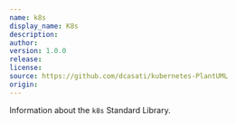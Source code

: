 ```yaml
---
name: k8s
display_name: K8s
description: 
author: 
version: 1.0.0
release: 
license: 
source: https://github.com/dcasati/kubernetes-PlantUML
origin: 
---
```


Information about the `k8s` Standard Library.
